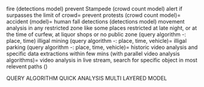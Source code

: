 fire (detections model)
prevent Stampede (crowd count model) alert if surpasses the limit of crowd=
prevent protests (crowd count model)=
accident (model)=
human fall detections (detections model)
movement analysis in any restricted zone like some places restricted at late night, or at the time of curfew, at liquor shops or no public zone (query algorithm -: place, time)
illigal mining (query algorithm -: place, time, vehicle)=
illigal parking (query algorithm -: place, time, vehicle)=
historic video analysis and specific data extractions within few mins (with parallel video analysis algorithms)=
video analysis in live stream, search for specific object in most relevent paths ()



QUERY ALGORITHM
QUICK ANALYSIS
MULTI LAYERED MODEL
